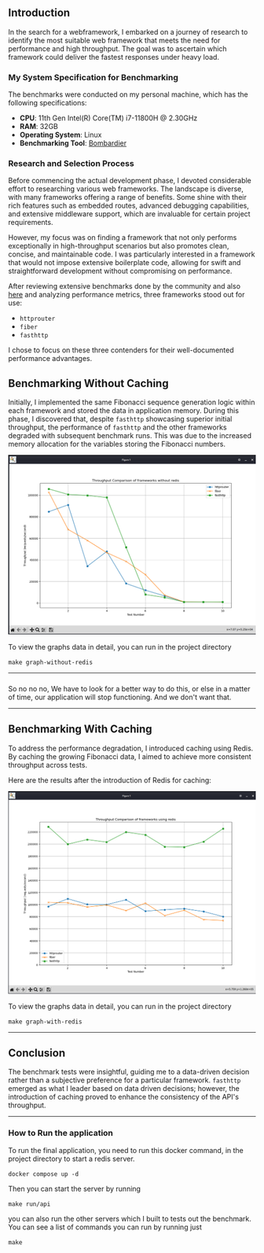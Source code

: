 ## Introduction

In the search for a webframework, I embarked on a journey of research to identify the most suitable web framework that meets the need for performance and high throughput. The goal was to ascertain which framework could deliver the fastest responses under heavy load.

### My System Specification for Benchmarking

The benchmarks were conducted on my personal machine, which has the following specifications:

- **CPU**: 11th Gen Intel(R) Core(TM) i7-11800H @ 2.30GHz
- **RAM**: 32GB
- **Operating System**: Linux
- **Benchmarking Tool**: [Bombardier](https://github.com/codesenberg/bombardier)

### Research and Selection Process

Before commencing the actual development phase, I devoted considerable effort to researching various web frameworks. The landscape is diverse, with many frameworks offering a range of benefits. Some shine with their rich features such as embedded routes, advanced debugging capabilities, and extensive middleware support, which are invaluable for certain project requirements.

However, my focus was on finding a framework that not only performs exceptionally in high-throughput scenarios but also promotes clean, concise, and maintainable code. I was particularly interested in a framework that would not impose extensive boilerplate code, allowing for swift and straightforward development without compromising on performance.

After reviewing extensive benchmarks done by the community and also [here](https://github.com/smallnest/go-web-framework-benchmark) and analyzing performance metrics, three frameworks stood out for use:

- `httprouter`
- `fiber`
- `fasthttp`

I chose to focus on these three contenders for their well-documented performance advantages.

## Benchmarking Without Caching

Initially, I implemented the same Fibonacci sequence generation logic within each framework and stored the data in application memory. During this phase, I discovered that, despite `fasthttp` showcasing superior initial throughput, the performance of `fasthttp` and the other frameworks degraded with subsequent benchmark runs. This was due to the increased memory allocation for the variables storing the Fibonacci numbers.

![Performance Graph Without Caching](/images/benchamark.png)

To view the graphs data in detail, you can run in the project directory

```
make graph-without-redis
```

---

###

So no no no, We have to look for a better way to do this, or else in a matter of time, our application will stop functioning. And we don't want that.

---

## Benchmarking With Caching

To address the performance degradation, I introduced caching using Redis. By caching the growing Fibonacci data, I aimed to achieve more consistent throughput across tests.

Here are the results after the introduction of Redis for caching:

![Performance Graph With Caching](/images/bencmark-redis.png)

To view the graphs data in detail, you can run in the project directory

```
make graph-with-redis
```

---

## Conclusion

The benchmark tests were insightful, guiding me to a data-driven decision rather than a subjective preference for a particular framework. `fasthttp` emerged as what I leader based on data driven decisions; however, the introduction of caching proved to enhance the consistency of the API's throughput.

---

### How to Run the application

To run the final application, you need to run this docker command, in the project directory to start a redis server.

```
docker compose up -d
```

Then you can start the server by running

```
make run/api
```

you can also run the other servers which I built to tests out the benchmark.
You can see a list of commands you can run by running just

```
make
```
